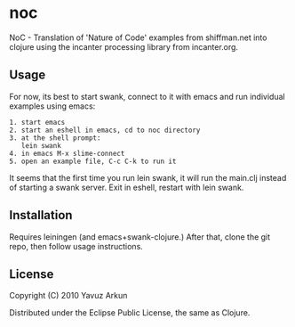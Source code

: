 noc
===

NoC - Translation of 'Nature of Code' examples from shiffman.net into
clojure using the incanter processing library from incanter.org.

Usage
-----

For now, its best to start swank, connect to it with emacs and run
individual examples using emacs:

    1. start emacs
    2. start an eshell in emacs, cd to noc directory
    3. at the shell prompt: 
       lein swank
    4. in emacs M-x slime-connect
    5. open an example file, C-c C-k to run it

It seems that the first time you run lein swank, it will run the
main.clj instead of starting a swank server. Exit in eshell, restart
with lein swank.

Installation
------------

Requires leiningen (and emacs+swank-clojure.) After that, clone the
git repo, then follow usage instructions.

License
-------

Copyright (C) 2010 Yavuz Arkun

Distributed under the Eclipse Public License, the same as Clojure.
